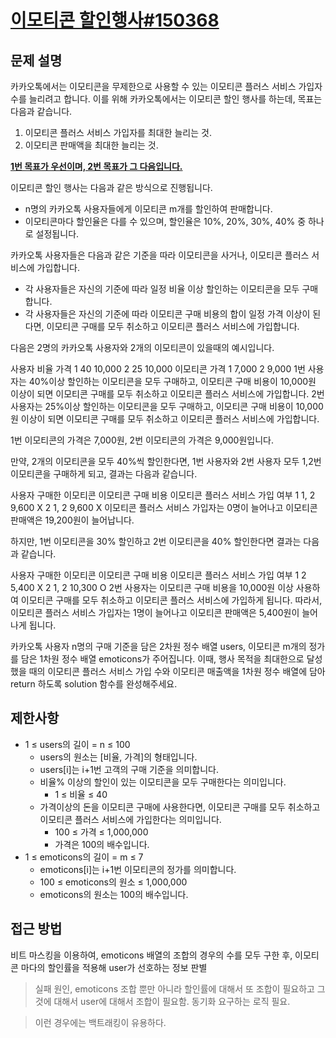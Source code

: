 # [이모티콘 할인행사#150368](https://school.programmers.co.kr/learn/courses/30/lessons/150368)

## 문제 설명
카카오톡에서는 이모티콘을 무제한으로 사용할 수 있는 이모티콘 플러스 서비스 가입자 수를 늘리려고 합니다.
이를 위해 카카오톡에서는 이모티콘 할인 행사를 하는데, 목표는 다음과 같습니다.

1. 이모티콘 플러스 서비스 가입자를 최대한 늘리는 것.
1. 이모티콘 판매액을 최대한 늘리는 것.

<u>**1번 목표가 우선이며, 2번 목표가 그 다음입니다.**</u>

이모티콘 할인 행사는 다음과 같은 방식으로 진행됩니다.

- n명의 카카오톡 사용자들에게 이모티콘 m개를 할인하여 판매합니다.
- 이모티콘마다 할인율은 다를 수 있으며, 할인율은 10%, 20%, 30%, 40% 중 하나로 설정됩니다.

카카오톡 사용자들은 다음과 같은 기준을 따라 이모티콘을 사거나, 이모티콘 플러스 서비스에 가입합니다.

- 각 사용자들은 자신의 기준에 따라 일정 비율 이상 할인하는 이모티콘을 모두 구매합니다.
- 각 사용자들은 자신의 기준에 따라 이모티콘 구매 비용의 합이 일정 가격 이상이 된다면, 이모티콘 구매를 모두 취소하고 이모티콘 플러스 서비스에 가입합니다.

다음은 2명의 카카오톡 사용자와 2개의 이모티콘이 있을때의 예시입니다.

사용자	비율	가격
1	40	10,000
2	25	10,000
이모티콘	가격
1	7,000
2	9,000
1번 사용자는 40%이상 할인하는 이모티콘을 모두 구매하고, 이모티콘 구매 비용이 10,000원 이상이 되면 이모티콘 구매를 모두 취소하고 이모티콘 플러스 서비스에 가입합니다.
2번 사용자는 25%이상 할인하는 이모티콘을 모두 구매하고, 이모티콘 구매 비용이 10,000원 이상이 되면 이모티콘 구매를 모두 취소하고 이모티콘 플러스 서비스에 가입합니다.

1번 이모티콘의 가격은 7,000원, 2번 이모티콘의 가격은 9,000원입니다.

만약, 2개의 이모티콘을 모두 40%씩 할인한다면, 1번 사용자와 2번 사용자 모두 1,2번 이모티콘을 구매하게 되고, 결과는 다음과 같습니다.

사용자	구매한 이모티콘	이모티콘 구매 비용	이모티콘 플러스 서비스 가입 여부
1	1, 2	9,600	X
2	1, 2	9,600	X
이모티콘 플러스 서비스 가입자는 0명이 늘어나고 이모티콘 판매액은 19,200원이 늘어납니다.

하지만, 1번 이모티콘을 30% 할인하고 2번 이모티콘을 40% 할인한다면 결과는 다음과 같습니다.

사용자	구매한 이모티콘	이모티콘 구매 비용	이모티콘 플러스 서비스 가입 여부
1	2	5,400	X
2	1, 2	10,300	O
2번 사용자는 이모티콘 구매 비용을 10,000원 이상 사용하여 이모티콘 구매를 모두 취소하고 이모티콘 플러스 서비스에 가입하게 됩니다.
따라서, 이모티콘 플러스 서비스 가입자는 1명이 늘어나고 이모티콘 판매액은 5,400원이 늘어나게 됩니다.

카카오톡 사용자 n명의 구매 기준을 담은 2차원 정수 배열 users, 이모티콘 m개의 정가를 담은 1차원 정수 배열 emoticons가 주어집니다. 이때, 행사 목적을 최대한으로 달성했을 때의 이모티콘 플러스 서비스 가입 수와 이모티콘 매출액을 1차원 정수 배열에 담아 return 하도록 solution 함수를 완성해주세요.

## 제한사항
- 1 ≤ users의 길이 = n ≤ 100
    - users의 원소는 [비율, 가격]의 형태입니다.
    - users[i]는 i+1번 고객의 구매 기준을 의미합니다.
    - 비율% 이상의 할인이 있는 이모티콘을 모두 구매한다는 의미입니다.
        - 1 ≤ 비율 ≤ 40
    - 가격이상의 돈을 이모티콘 구매에 사용한다면, 이모티콘 구매를 모두 취소하고 이모티콘 플러스 서비스에 가입한다는 의미입니다.
        - 100 ≤ 가격 ≤ 1,000,000
        - 가격은 100의 배수입니다.
- 1 ≤ emoticons의 길이 = m ≤ 7
    - emoticons[i]는 i+1번 이모티콘의 정가를 의미합니다.
    - 100 ≤ emoticons의 원소 ≤ 1,000,000
    - emoticons의 원소는 100의 배수입니다.

## 접근 방법
비트 마스킹을 이용하여, emoticons 배열의 조합의 경우의 수를 모두 구한 후, 이모티콘 마다의 할인률을 적용해 user가 선호하는 정보 판별
> 실패 원인, emoticons 조합 뿐만 아니라 할인률에 대해서 또 조합이 필요하고 그것에 대해서 user에 대해서 조합이 필요함. 동기화 요구하는 로직 필요.

> 이런 경우에는 백트래킹이 유용하다.